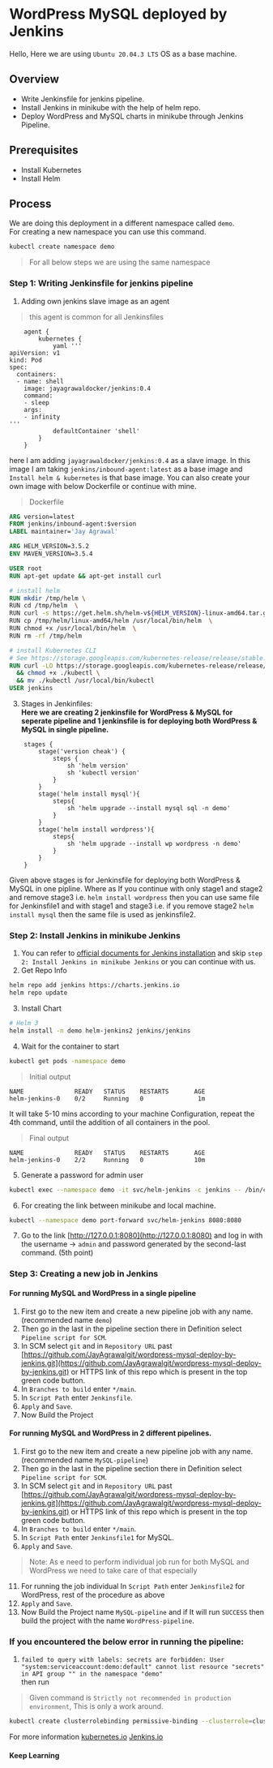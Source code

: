 # WordPress MySQL deployed by Jenkins
Hello, Here we are using `Ubuntu 20.04.3 LTS` OS as a base machine.  

## Overview
* Write Jenkinsfile for jenkins pipeline.
* Install Jenkins in minikube with the help of helm repo.
* Deploy WordPress and MySQL charts in minikube through Jenkins Pipeline.

## Prerequisites
* Install Kubernetes
* Install Helm

## Process
We are doing this deployment in a different namespace called `demo`.   
For creating a new namespace you can use this command.
```bash
kubectl create namespace demo
``` 
> For all below steps we are using the same namespace

### Step 1: Writing Jenkinsfile for jenkins pipeline
1. Adding own jenkins slave image as an agent
> this agent is common for all Jenkinsfiles

```Jenkinsfile
    agent {
        kubernetes {
            yaml '''
apiVersion: v1
kind: Pod
spec:
  containers:
  - name: shell
    image: jayagrawaldocker/jenkins:0.4
    command:
    - sleep
    args:
    - infinity
'''
            defaultContainer 'shell'
        }
    }
```

here I am adding `jayagrawaldocker/jenkins:0.4` as a slave image. In this image I am taking  `jenkins/inbound-agent:latest` as a base image and `Install helm & kubernetes` is that base image. You can also create your own image with below Dockerfile or continue with mine.

> Dockerfile
```Dockerfile
ARG version=latest
FROM jenkins/inbound-agent:$version
LABEL maintainer='Jay Agrawal'

ARG HELM_VERSION=3.5.2
ENV MAVEN_VERSION=3.5.4

USER root
RUN apt-get update && apt-get install curl

# install helm
RUN mkdir /tmp/helm \
RUN cd /tmp/helm  \
RUN curl -s https://get.helm.sh/helm-v${HELM_VERSION}-linux-amd64.tar.gz  | tar zxvf - \
RUN cp /tmp/helm/linux-amd64/helm /usr/local/bin/helm  \
RUN chmod +x /usr/local/bin/helm  \
RUN rm -rf /tmp/helm

# install Kubernetes CLI
# See https://storage.googleapis.com/kubernetes-release/release/stable.txt
RUN curl -LO https://storage.googleapis.com/kubernetes-release/release/v1.19.0/bin/linux/amd64/kubectl \
  && chmod +x ./kubectl \
  && mv ./kubectl /usr/local/bin/kubectl
USER jenkins
```
3. Stages in Jenkinfiles:  
**Here we are creating 2 jenkinsfile for WordPress & MySQL for seperate pipeline and 1 jenkinsfile is for deploying both WordPress & MySQL in single pipeline.**  
```Jenkinsfile
    stages {
        stage('version cheak') {
            steps {
                sh 'helm version'
                sh 'kubectl version'
            }
        }
        stage('helm install mysql'){
            steps{
                sh 'helm upgrade --install mysql sql -n demo'
            }
        }
        stage('helm install wordpress'){
            steps{
                sh 'helm upgrade --install wp wordpress -n demo'
            }
        }
    }
```
Given above stages is for Jenkinsfile for deploying both WordPress & MySQL in one pipline. Where as If you continue with only stage1 and stage2 and remove stage3 i.e. `helm install wordpress` then you can use same file for Jenkinsfile1 and with stage1 and stage3 i.e. if you remove stage2 `helm install mysql` then the same file is used as jenkinsfile2.
### Step 2: Install Jenkins in minikube Jenkins 
1. You can refer to [official documents for Jenkins installation](https://github.com/jenkinsci/helm-charts/blob/main/charts/jenkins/README.md)
and skip `step 2: Install Jenkins in minikube Jenkins` or you can continue with us.
2. Get Repo Info
```bash
helm repo add jenkins https://charts.jenkins.io
helm repo update
```
3. Install Chart
```bash
# Helm 3
helm install -n demo helm-jenkins2 jenkins/jenkins
```
4. Wait for the container to start  
```bash
kubectl get pods -namespace demo
```
> Initial output
```output
NAME              READY   STATUS    RESTARTS       AGE
helm-jenkins-0    0/2     Running   0               1m
```
It will take 5-10 mins according to your machine Configuration, repeat the 4th command, until the addition of all containers in the pool.  

>Final output
```final output
NAME              READY   STATUS    RESTARTS       AGE
helm-jenkins-0    2/2     Running   0              10m
```
5. Generate a password for admin user
```bash
kubectl exec --namespace demo -it svc/helm-jenkins -c jenkins -- /bin/cat /run/secrets/chart-admin-password && echo
```
6. For creating the link between minikube and local machine.
```bash
kubectl --namespace demo port-forward svc/helm-jenkins 8080:8080
```
7. Go to the link [http://127.0.0.1:8080](http://127.0.0.1:8080) and log in with the username -> `admin` and password generated by the second-last command. (5th point)

### Step 3: Creating a new job in Jenkins
#### For running MySQL and WordPress in a single pipeline
1. First go to the new item and create a new pipeline job with any name. (recommended name `demo`)  
2. Then go in the last in the pipeline section there in Definition select `Pipeline script for SCM`.  
3. In SCM select `git` and in `Repository URL` past [https://github.com/JayAgrawalgit/wordpress-mysql-deploy-by-jenkins.git](https://github.com/JayAgrawalgit/wordpress-mysql-deploy-by-jenkins.git) or HTTPS link of this repo which is present in the top green code button.  
4. In `Branches to build` enter `*/main`.  
5. In `Script Path` enter `Jenkinsfile`.  
6. `Apply` and `Save`.  
7. Now Build the Project

#### For running MySQL and WordPress in 2 different pipelines.  
1. First go to the new item and create a new pipeline job with any name. (recommended name `MySQL-pipeline`)  
2. Then go in the last in the pipeline section there in Definition select `Pipeline script for SCM`.  
3. In SCM select `git` and in `Repository URL` past [https://github.com/JayAgrawalgit/wordpress-mysql-deploy-by-jenkins.git](https://github.com/JayAgrawalgit/wordpress-mysql-deploy-by-jenkins.git) or HTTPS link of this repo which is present in the top green code button.  
4. In `Branches to build` enter `*/main`.  
5. In `Script Path` enter `Jenkinsfile1` for MySQL.  
6. `Apply` and `Save`.  
> Note: As e need to perform individual job run for both MySQL and WordPress we need to take care of that especially 
11. For running the job individual In `Script Path` enter `Jenkinsfile2` for WordPress, rest of the procedure as above  
12. `Apply` and `Save`.  
13. Now Build the Project name `MySQL-pipeline` and if It will run `SUCCESS` then build the project with the name `WordPress-pipeline`.

### If you encountered the below error in running the pipeline: 
1. `failed to query with labels: secrets are forbidden: User "system:serviceaccount:demo:default" cannot list resource "secrets" in API group "" in the namespace "demo"`  
then run 
> Given command is `Strictly not recommended in production environment`, This is only a work around.  
```bash
kubectl create clusterrolebinding permissive-binding --clusterrole=cluster-admin --user=admin --user=kubelet --group=system:serviceaccounts:demo
``` 
For more information [kubernetes.io](http://kubernetes.io/) [Jenkins.io](https://jenkins.io/)

#### Keep Learning
